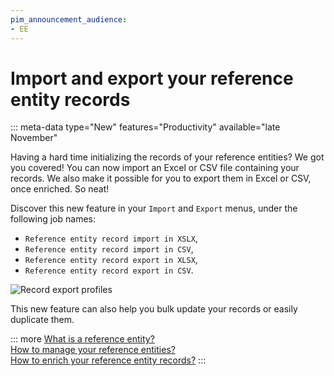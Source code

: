 ```yaml
---
pim_announcement_audience:
- EE
---
```


# Import and export your reference entity records
::: meta-data type="New" features="Productivity" available="late November"

Having a hard time initializing the records of your reference entities? We got you covered! You can now import an Excel or CSV file containing your records. We also make it possible for you to export them in Excel or CSV, once enriched. So neat!

Discover this new feature in your `Import` and `Export` menus, under the following job names: 
- `Reference entity record import in XSLX`,
- `Reference entity record import in CSV`,
- `Reference entity record export in XLSX`,
- `Reference entity record export in CSV`.

![Record export profiles](../img/record-export-profiles.png)

This new feature can also help you bulk update your records or easily duplicate them.

::: more
[What is a reference entity?](../articles/what-about-reference-entities.html)  
[How to manage your reference entities?](../articles/manage-reference-entities.html)  
[How to enrich your reference entity records?](../articles/enrich-your-reference-entity-records.html)
:::
